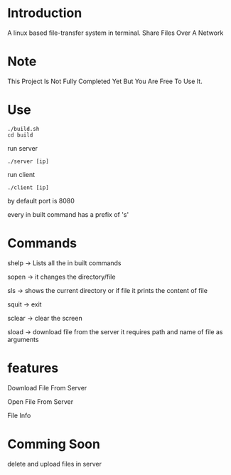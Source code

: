 # Introduction
A linux based file-transfer system in terminal. 
Share Files Over A Network 


# Note
This Project Is Not Fully Completed Yet But You Are Free To Use It.


# Use

```
./build.sh
cd build
```
run server 

```./server [ip] ```

run client

```./client [ip]```

by default port is 8080 

every in built command has a prefix of 's'

# Commands

shelp -> Lists all the in built commands 

sopen -> it changes the directory/file

sls -> shows the current directory or if file it prints the content of file

squit -> exit 

sclear -> clear the screen 

sload -> download file from the server it requires path and name of file as  arguments


# features
Download File From Server 

Open File From Server 

File Info 


# Comming Soon 

delete and upload files in server
